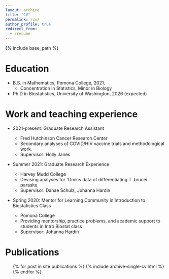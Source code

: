 ```yaml
---
layout: archive
title: "CV"
permalink: /cv/
author_profile: true
redirect_from:
  - /resume
---
```


{% include base_path %}

Education
======
* B.S. in Mathematics, Pomona College, 2021.
	* Concentration in Statistics, Minor in Biology
* Ph.D in Biostatistics, University of Washington, 2026 (expected)

Work and teaching experience
======
* 2021-present: Graduate Research Assistant
  * Fred Hutchinson Cancer Research Center
  * Secondary analyses of COVID/HIV vaccine trials and methodological work.
  * Supervisor: Holly Janes

* Summer 2021: Graduate Research Experience
  * Harvey Mudd College
  * Devising analyses for 'Omics data of differentiating T. brucei parasite
  * Supervisor: Danae Schulz, Johanna Hardin
  
* Spring 2020: Mentor for Learning Community in Introduction to Biostatistics Class
  * Pomona College
  * Providing mentorship, practice problems, and academic support to students in Intro Biostat class
  * Supervisor: Johanna Hardin
  

Publications
======
  <ul>{% for post in site.publications %}
    {% include archive-single-cv.html %}
  {% endfor %}</ul>
  
<!--Talks-->
<!--======
  <ul>{% for post in site.talks %}
    {% include archive-single-talk-cv.html %}
  {% endfor %}</ul>
  
Teaching
======
  <ul>{% for post in site.teaching %}
    {% include archive-single-cv.html %}
  {% endfor %}</ul>
  
Service and leadership
======
* Currently signed in to 43 different slack teams>
